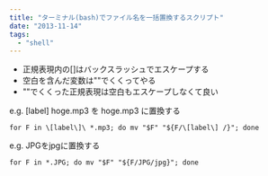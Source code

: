 ```yaml
---
title: "ターミナル(bash)でファイル名を一括置換するスクリプト"
date: "2013-11-14"
tags: 
  - "shell"
---
```


- 正規表現内の\[\]はバックスラッシュでエスケープする
- 空白を含んだ変数は""でくくってやる
- ""でくくった正規表現は空白もエスケープしなくて良い

e.g. \[label\] hoge.mp3 を hoge.mp3 に置換する

```
for F in \[label\]\ *.mp3; do mv "$F" "${F/\[label\] /}"; done
```

e.g. JPGをjpgに置換する

```
for F in *.JPG; do mv "$F" "${F/JPG/jpg}"; done
```
